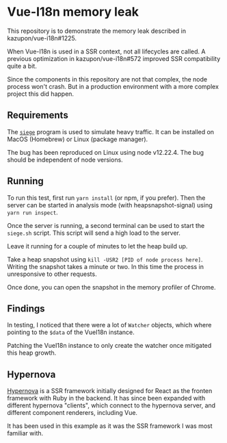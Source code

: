 # Vue-I18n memory leak
This repository is to demonstrate the memory leak described in kazupon/vue-i18n#1225.

When Vue-I18n is used in a SSR context, not all lifecycles are called.
A previous optimization in kazupon/vue-i18n#572 improved SSR compatibility quite a bit.

Since the components in this repository are not that complex, the node process won't crash.
But in a production environment with a more complex project this did happen.

## Requirements
The [`siege`](https://www.joedog.org/siege-home/) program is used to simulate heavy traffic. It can be installed on MacOS (Homebrew) or Linux (package manager).

The bug has been reproduced on Linux using node v12.22.4. The bug should be independent of node versions.

## Running
To run this test, first run `yarn install` (or npm, if you prefer).
Then the server can be started in analysis mode (with heapsnapshot-signal) using `yarn run inspect`.

Once the server is running, a second terminal can be used to start the `siege.sh` script.
This script will send a high load to the server.

Leave it running for a couple of minutes to let the heap build up.

Take a heap snapshot using `kill -USR2 [PID of node process here]`.
Writing the snapshot takes a minute or two. In this time the process in unresponsive to other requests.

Once done, you can open the snapshot in the memory profiler of Chrome.

## Findings
In testing, I noticed that there were a lot of `Watcher` objects, which where pointing to the `$data` of the VueI18n instance.

Patching the VueI18n instance to only create the watcher once mitigated this heap growth.

## Hypernova
[Hypernova](https://github.com/airbnb/hypernova) is a SSR framework initially designed for React as the fronten framework with Ruby in the backend.
It has since been expanded with different hypernova "clients", which connect to the hypernova server, and different component renderers, including Vue.

It has been used in this example as it was the SSR framework I was most familiar with.

